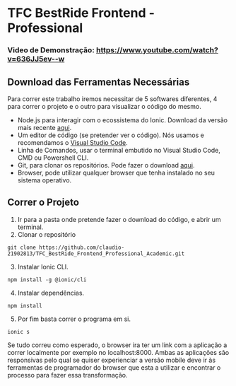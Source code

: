 # TFC BestRide Frontend - Professional

### Video de Demonstração: https://www.youtube.com/watch?v=636JJ5ev--w

## Download das Ferramentas Necessárias
Para correr este trabalho iremos necessitar de 5 softwares diferentes, 4 para correr o projeto e o
outro para visualizar o código do mesmo.

- Node.js para interagir com o ecossistema do Ionic. Download da versão mais recente [aqui](https://nodejs.org/en/download/).
- Um editor de código (se pretender ver o código). Nós usamos e recomendamos o [Visual Studio Code](https://code.visualstudio.com/download).
- Linha de Comandos, usar o terminal embutido no Visual Studio Code, CMD ou Powershell CLI.
- Git, para clonar os repositórios. Pode fazer o download [aqui](https://git-scm.com/downloads).
- Browser, pode utilizar qualquer browser que tenha instalado no seu sistema operativo.

## Correr o Projeto
1. Ir para a pasta onde pretende fazer o download do código, e abrir um terminal.
2. Clonar o repositório 
```
git clone https://github.com/claudio-21902813/TFC_BestRide_Frontend_Professional_Academic.git
```
3. Instalar Ionic CLI.
```
npm install -g @ionic/cli
```
4. Instalar dependências.
```
npm install
```
5. Por fim basta correr o programa em si.
```
ionic s
```
Se tudo correu como esperado, o browser ira ter um link com a aplicação a correr localmente por exemplo no localhost:8000. Ambas as aplicações são responsivas pelo qual se quiser experienciar a versão mobile deve ir às ferramentas de programador do browser que esta a utilizar e encontrar o processo para fazer essa transformação.